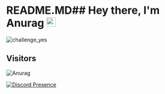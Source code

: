 # README.MD## Hey there, I'm Anurag <img src="https://media.giphy.com/media/hvRJCLFzcasrR4ia7z/giphy.gif" width="25px">
![challenge_yes](https://i.alexflipnote.dev/4h93guy.png)


## Visitors
![Anurag](https://profile-counter.glitch.me/anurag-krmkr/count.svg)


[![Discord Presence](https://lanyard.cnrad.dev/api/748175432519647239
                            )](https://discord.com/users/748175432519647239)
